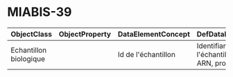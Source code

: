 # MIABIS-39

| ObjectClass | ObjectProperty | DataElementConcept | DefDataElementConcept | ValueMeaning | LabelValueMeaning | Referentiel | url | ConceptualDomain | TypeConceptualDomain | FormatConceptualDomain | IdDataElementConcept |
| ----------- | -------------- | ------------------ | --------------------- | ------------ | ----------------- | ----------- | --- | ---------------- | -------------------- | ---------------------- | -------------------- |
| Echantillon biologique |  | Id de l'échantillon | Identifiant de l'échantillon dérivé (ADN, ARN, protéine,...) |  |  | MIABIS-39 |  | MIABIS-39 | nonEnumerated | String | C38 |
